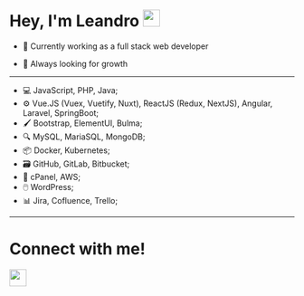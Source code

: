 # Hey, I'm Leandro <img src="https://user-images.githubusercontent.com/42378118/110234147-e3259600-7f4e-11eb-95be-0c4047144dea.gif" width="30">
    
- 🔨 Currently working as a full stack web developer
    
 - 🌱 Always looking for growth
  
  <hr>
  
  - 💻 JavaScript, PHP, Java;
  - ⚙️ Vue.JS (Vuex, Vuetify, Nuxt), ReactJS (Redux, NextJS), Angular, Laravel, SpringBoot;
  - 🖌️ Bootstrap, ElementUI, Bulma;
  - 🔍 MySQL, MariaSQL, MongoDB;
  - 📦 Docker, Kubernetes;
  - 🗃️ GitHub, GitLab, Bitbucket;
  - 🔐 cPanel, AWS;
  - 🖱️ WordPress;
  - 📊 Jira, Cofluence, Trello;
 
  <hr>

# Connect with me!  
<a href="https://www.linkedin.com/in/leandro-diniz-085623186/" target="_blank">
<img src="https://cdn.jsdelivr.net/gh/devicons/devicon/icons/linkedin/linkedin-original.svg" width="30"/>
</a>
